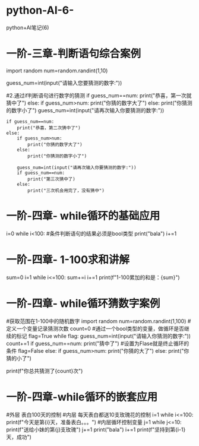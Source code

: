 # python-AI-6-
python+AI笔记(6)
# 一阶-三章-判断语句综合案例
import random
num=random.randint(1,10)

guess_num=int(input("请输入您要猜测的数字:"))

#2.通过if判断语句进行数字的猜测
if guess_num==num:
    print("恭喜，第一次就猜中了")
else:
    if guess_num>num:
        print("你猜的数字大了")
    else:
        print("你猜测的数字小了")
    guess_num=int(input("请再次输入你要猜测的数字:"))

    if guess_num==num:
        print("恭喜，第二次猜中了")
    else:
        if guess_num>num:
            print("你猜的数字大了")
        else:
            print("你猜测的数字小了")
            
        guess_num=int(input("请再次输入你要猜测的数字:"))
        if guess_num==num:
            print("第三次猜中了)
        else:
            print("三次机会用完了，没有猜中")

# 一阶-四章- while循环的基础应用
i=0
while i<100:  #条件判断语句的结果必须是bool类型
    print("bala")
    i+=1

# 一阶-四章- 1-100求和讲解
sum=0
i=1
while i<=100:
    sum+=i
    i+=1
print(f"1-100累加的和是：{sum}")

# 一阶-四章- while循环猜数字案例
#获取范围在1-100中的随机数字
import random
num=random.randint(1,100)
#定义一个变量记录猜测次数
count=0
#通过一个bool类型的变量，做循环是否继续的标记
flag=True
while flag:
    guess_num=int(input("请输入你猜测的数字:"))
    count+=1
    if guess_num==num:
        print("猜中了")
        #设置为Flase就是终止循环的条件
        flag=False
    else:
        if guess_num>num:
            print("你猜的大了")
        else:
            print("你猜的小了")

print(f"你总共猜测了{count}次")

# 一阶-四章-while循环的嵌套应用
#外层 表白100天的控制
#内层 每天表白都送10支玫瑰花的控制
i=1
while i<=100:
    print(f"今天是第{i}天，准备表白。。。")
    #内层循环控制变量
    j=1
    while j<=10:
        print(f"送给小妹的第{j}支玫瑰")
        j+=1
    print("bala")
    i+=1
print(f"坚持到第{i-1}天，成功")

